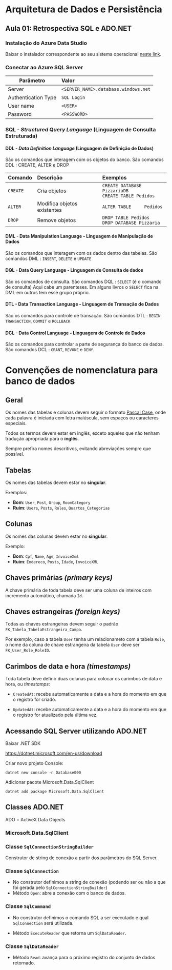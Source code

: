 # Arquitetura de Dados e Persistência

## Aula 01: Retrospectiva SQL e ADO.NET

### Instalação do Azure Data Studio

Baixar o instalador correspondente ao seu sistema operacional [neste link](https://learn.microsoft.com/en-us/azure-data-studio/download-azure-data-studio?tabs=win-install%2Cwin-user-install%2Credhat-install%2Cwindows-uninstall%2Credhat-uninstall#download-azure-data-studio).

### Conectar ao Azure SQL Server

| Parâmetro           | Valor                                |
| ------------------- | :----------------------------------- |
| Server              | `<SERVER_NAME>.database.windows.net` |
| Authentication Type | `SQL Login`                          |
| User name           | `<USER>`                             |
| Password            | `<PASSWORD>`                         |

### SQL - _Structured Query Language_ (Linguagem de Consulta Estruturada)

#### DDL - _Data Definition Language_ (Linguagem de Definição de Dados)

São os comandos que interagem com os objetos do banco.
São comandos DDL : CREATE, ALTER e DROP

| Comando  | Descrição                   | Exemplos                                                 |
| -------- | :-------------------------- | :------------------------------------------------------- |
| `CREATE` | Cria objetos                | `CREATE DATABASE PizzariaDB` <br> `CREATE TABLE Pedidos` |
| `ALTER`  | Modifica objetos existentes | `ALTER TABLE     Pedidos`                                |
| `DROP`   | Remove objetos              | `DROP TABLE Pedidos` <br> `DROP DATABASE Pizzaria`       |

#### DML - Data Manipulation Language - Linguagem de Manipulação de Dados

São os comandos que interagem com os dados dentro das tabelas.
São comandos DML : `INSERT`, `DELETE` e `UPDATE`

#### DQL - Data Query Language - Linguagem de Consulta de dados

São os comandos de consulta.
São comandos DQL : `SELECT` (é o comando de consulta)
Aqui cabe um parenteses. Em alguns livros o `SELECT` fica na DML em outros tem esse grupo próprio.

#### DTL - Data Transaction Language - Linguagem de Transação de Dados

São os comandos para controle de transação.
São comandos DTL : `BEGIN TRANSACTION`, `COMMIT` e `ROLLBACK`

#### DCL - Data Control Language - Linguagem de Controle de Dados

São os comandos para controlar a parte de segurança do banco de dados.
São comandos DCL : `GRANT`, `REVOKE` e `DENY`.

# Convenções de nomenclatura para banco de dados

## Geral

Os nomes das tabelas e colunas devem seguir o formato [Pascal Case](https://en.wikipedia.org/wiki/Pascal_case), onde cada palavra é iniciada com letra maiúscula, sem espaços ou caracteres especiais.

Todos os termos devem estar em inglês, exceto aqueles que não tenham tradução apropriada para o **inglês**.

Sempre prefira nomes descritivos, evitando abreviações sempre que possível.

## Tabelas

Os nomes das tabelas devem estar no **singular**.

Exemplos:

- **Bom**: `User`, `Post`, `Group`, `RoomCategory`
- **Ruim**: `Users`, `Posts`, `Roles`, `Quartos_Categorias`

## Colunas

Os nomes das colunas devem estar no **singular**.

Exemplo:

- **Bom**: `Cpf`, `Name`, `Age`, `InvoiceXml`
- **Ruim**: `Endereco`, `Posts`, `Idade`, `InvoiceXML`

## Chaves primárias _(primary keys)_

A chave primária de toda tabela deve ser uma coluna de inteiros com incremento automático, chamada `Id`.

## Chaves estrangeiras _(foreign keys)_

Todas as chaves estrangeiras devem seguir o padrão `FK_Tabela_TabelaEstrangeira_Campo`.

Por exemplo, caso a tabela `User` tenha um relacionameto com a tabela `Role`, o nome da coluna de chave estrangeira da tabela `User` deve ser `FK_User_Role_RoleID`.

## Carimbos de data e hora _(timestamps)_

Toda tabela deve definir duas colunas para colocar os carimbos de data e hora, ou _timestamps_:

- `CreatedAt`: recebe automaticamente a data e a hora do momento em que o registro for criado.

- `UpdatedAt`: recebe automaticamente a data e a hora do momento em que o registro for atualizado pela última vez.

## Acessando SQL Server utilizando ADO.NET

Baixar .NET SDK

https://dotnet.microsoft.com/en-us/download

Criar novo projeto Console:

`dotnet new console -n Database000`

Adicionar pacote Microsoft.Data.SqlClient

`dotnet add package Microsoft.Data.SqlClient`

## Classes ADO.NET

ADO = ActiveX Data Objects

### Microsoft.Data.SqlClient

### Classe `SqlConnectionStringBuilder`

Construtor de string de conexão a partir dos parâmetros do SQL Server.

### Classe `SqlConnection`

- No construtor definimos a string de conexão (podendo ser ou não a que foi gerada pelo `SqlConnectionStringBuilder`)
- Método `Open`: abre a conexão com o banco de dados.

### Classe `SqlCommand`

- No construtor definimos o comando SQL a ser executado e qual `SqlConnection` será utilizada.

- Método `ExecuteReader` que retorna um `SqlDataReader`.

### Classe `SqlDataReader`

- Método `Read`: avança para o próximo registro do conjunto de dados retornado.
